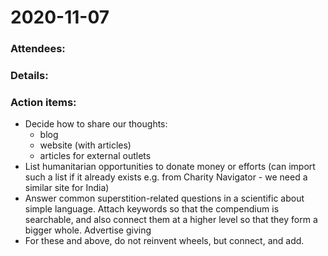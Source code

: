 # 2020-11-07

### Attendees: 

### Details:

### Action items:

* Decide how to share our thoughts: 
  * blog 
  * website (with articles)
  * articles for external outlets
* List humanitarian opportunities to donate money or efforts (can import such a list if it already exists e.g. from Charity Navigator - we need a similar site for India)
* Answer common superstition-related questions in a scientific about simple language. Attach keywords so that the compendium is searchable, and also connect them at a higher level so that they form a bigger whole.
Advertise giving
* For these and above, do not reinvent wheels, but connect, and add.
